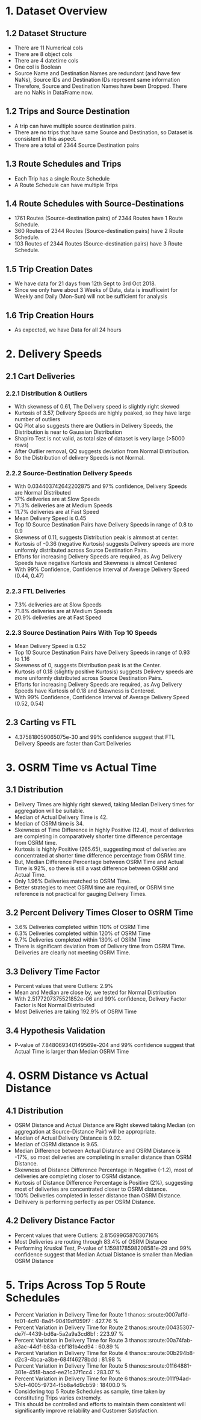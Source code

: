# 1.     Dataset Overview
## 1.2  Dataset Structure
- There are 11 Numerical cols
- There are 8 object cols
- There are 4 datetime cols
- One col is Boolean
- Source Name and Destination Names are redundant (and have few NaNs), Source IDs and Destination IDs represent same information
- Therefore, Source and Destination Names have been Dropped. There are no NaNs in DataFrame now.
 
## 1.2 Trips and Source Destination
- A trip can have multiple source destination pairs.
- There are no trips that have same Source and Destination, so Dataset is consistent in this aspect.
- There are a total of 2344 Source Destination pairs

## 1.3 Route Schedules and Trips
- Each Trip has a single Route Schedule
- A Route Schedule can have multiple Trips

## 1.4 Route Schedules with Source-Destinations
- 1761 Routes (Source-destination pairs) of 2344 Routes have 1 Route Schedule.
- 360 Routes of 2344 Routes (Source-destination pairs) have 2 Route Schedule.
- 103 Routes of 2344 Routes (Source-destination pairs) have 3 Route Schedule.

## 1.5 Trip Creation Dates
- We have data for 21 days from 12th Sept to 3rd Oct 2018. 
- Since we only have about 3 Weeks of Data, data is insufficeint for Weekly and Daily (Mon-Sun) will not be sufficient for analysis

## 1.6 Trip Creation Hours
- As expected, we have Data for all 24 hours

# 2.     Delivery Speeds
## 2.1 Cart Deliveries
### 2.2.1 Distribution & Outliers
- With skewness of 0.61, The Delivery speed is slightly right skewed
- Kurtosis of 3.57, Delivery Speeds are highly peaked, so they have large number of outliers
- QQ Plot also suggests there are Outliers in Delivery Speeds, the Distribution is near to Gaussian Distribution
- Shapiro Test is not valid, as total size of dataset is very large (>5000 rows)
- After Outlier removal, QQ suggests deviation from Normal Distribution.
- So the Distribution of delivery Speeds is not Normal.

### 2.2.2 Source-Destination Delivery Speeds
- With 0.034403742642202875 and 97% confidence, Delivery Speeds are Normal Distributed
- 17% deliveries are at Slow Speeds
- 71.3% deliveries are at Medium Speeds
- 11.7% deliveries are at Fast Speed
- Mean Delivery Speed is 0.45
- Top 10 Source Destination Pairs have Delivery Speeds in range of 0.8 to 0.9
- Skewness of 0.11, suggests Distribution peak is almmost at center.
- Kurtosis of -0.36 (negative Kurtosis) suggests Delivery speeds are more uniformly distributed across Source Destination Pairs.
- Efforts for increasing Delivery Speeds are required, as Avg Delivery Speeds have negative Kurtosis and Skewness is almost Centered
- With 99% Confidence, Confidence Interval of Average Delivery Speed (0.44, 0.47)

### 2.2.3 FTL Deliveries
- 7.3% deliveries are at Slow Speeds
- 71.8% deliveries are at Medium Speeds
- 20.9% deliveries are at Fast Speed

### 2.2.3 Source Destination Pairs With Top 10 Speeds
- Mean Delivery Speed is 0.52
- Top 10 Source Destination Pairs have Delivery Speeds in range of 0.93 to 1.16
- Skewness of 0, suggests Distribution peak is at the Center.
- Kurtosis of 0.18 (slightly positive Kurtosis) suggests Delivery speeds are more uniformly distributed across Source Destination Pairs.
- Efforts for increasing Delivery Speeds are required, as Avg Delivery Speeds have Kurtosis of 0.18 and Skewness is Centered.
- With 99% Confidence, Confidence Interval of Average Delivery Speed (0.52, 0.54)

## 2.3 Carting vs FTL
- 4.375818059065075e-30 and 99% confidence suggest that FTL Delivery Speeds are faster than Cart Deliveries

# 3.     OSRM Time vs Actual Time
## 3.1 Distribution
- Delivery Times are highly right skewed, taking Median Delivery times for aggregation will be suitable.
- Median of Actual Delivery Time is 42.
- Median of OSRM time is 34.
- Skewness of Time Difference in highly Positive (12.4), most of deliveries are completing in comparatively shorter time difference percentage from OSRM time.
- Kurtosis is highly Positive (265.65), suggesting most of deliveries are concentrated at shorter time difference percentage from OSRM time.
- But, Median Difference Percentage between OSRM Time and Actual Time is 92%, so there is still a vast difference between OSRM and Actual Time.
- Only 1.96% Deliveries matched to OSRM Time.
- Better strategies to meet OSRM time are required, or OSRM time reference is not practical for gauging Delivery Times.

## 3.2  Percent Delivery Times Closer to OSRM Time
- 3.6% Deliveries completed within 110% of OSRM Time
- 6.3% Deliveries completed within 120% of OSRM Time
- 9.7% Deliveries completed within 130% of OSRM Time
- There is significant deviation from of Delivery time from OSRM Time. Deliveries are clearly not meeting OSRM Time.

## 3.3  Delivery Time Factor
- Percent values that were Outliers: 2.9%
- Mean and Median are close by, we tested for Normal Distribution
- With 2.5177207375521852e-06 and 99% confidence, Delivery Factor Factor is Not Normal Distributed
- Most Deliveries are taking 192.9% of OSRM Time

## 3.4 Hypothesis Validation
- P-value of 7.848069340149569e-204 and 99% confidence suggest that Actual Time is larger than Median OSRM Time
 
# 4.     OSRM Distance vs Actual Distance
## 4.1 Distribution
- OSRM Distance and Actual Distance are Right skewed taking Median (on aggregation at Source-Distance Pair) will be appropriate.
- Median of Actual Delivery Distance is 9.02.
- Median of OSRM distance is 9.65.
- Median Difference between Actual Distance and OSRM Distance is -17%, so most deliveries are completing in smaller distance than OSRM Distance.
- Skewness of Distance Difference Percentage in Negative (-1.2), most of deliveries are completing closer to OSRM distance.
- Kurtosis of Distance Difference Percentage is Positive (2%), suggesting most of deliveries are concentrated closer to OSRM distance.
- 100% Deliveries completed in lesser distance than OSRM Distance.
- Delhivery is performing perfectly as per OSRM Distance.
 
## 4.2  Delivery Distance Factor
- Percent values that were Outliers: 2.8156996587030716%
- Most Deliveries are routing through 83.4% of OSRM Distance
- Performing Kruskal Test, P-value of 1.1598178598208581e-29 and 99% confidence suggest that Median Actual Distance is smaller than Median OSRM Distance
 
# 5. Trips Across Top 5 Route Schedules
- Percent Variation in Delivery Time for Route 1 thanos::sroute:0007affd-fd01-4cf0-8a4f-90419df059f7 : 427.76 %
- Percent Variation in Delivery Time for Route 2 thanos::sroute:00435307-de7f-4439-bd6a-5a2a9a3cd8bf : 223.97 %
- Percent Variation in Delivery Time for Route 3 thanos::sroute:00a74fab-a3ac-44df-b83a-cbf181b4cd94 : 60.89 %
- Percent Variation in Delivery Time for Route 4 thanos::sroute:00b294b8-d2c3-4bca-a3be-684f46278bdd : 81.98 %
- Percent Variation in Delivery Time for Route 5 thanos::sroute:01164881-301e-45f8-bacd-ee21c37f1cc4 : 283.07 %
- Percent Variation in Delivery Time for Route 6 thanos::sroute:011f94ad-57cf-4005-9734-f5b8a4d9cb59 : 18400.0 %
- Considering top 5 Route Schedules as sample, time taken by constituting Trips varies extremely.
- This should be controlled and efforts to maintain them consistent will significantly improve reliability and Customer Satisfaction.
